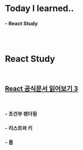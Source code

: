 # Today I learned.. 
  ### - React Study
  
<br>
<br>

# React Study

<br>

## [React 공식문서 읽어보기 3](https://evan6-6.tistory.com/42)

<br>

  ### - 조건부 렌더링 
  ### - 리스트와 키 
  ### - 폼

<br>
<br>

 

  




